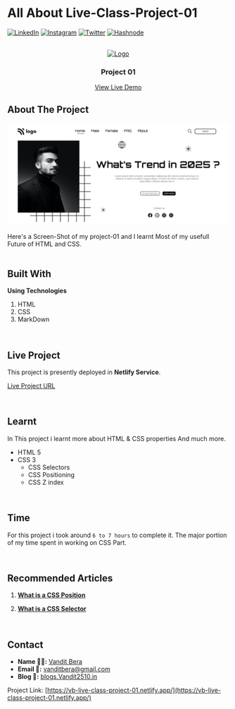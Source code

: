 <!-- Intro -->
# All About Live-Class-Project-01

<!-- Social Links -->
[![LinkedIn][linkedin-shield]][linkedin-url]
[![Instagram][instagram-shield]][instagram-url]
[![Twitter][twitter-shield]][twitter-url]
[![Hashnode][hashnode-shield]][hashnode-url]

<!-- PROJECT LOGO -->
<br/>
<div align="center">
  <a href="https://github.com/vandit-bera">
    <img src="https://learncodeonline.in/mascot.png" alt="Logo" width="80">
  </a>

<h3 align="center">Project 01</h3>

  <p align="center">   
    <a href="https://vb-live-class-project-01.netlify.app/">View Live Demo</a>
  </p>
</div>

<!-- ABOUT THE PROJECT -->

## About The Project

![Project 01](./ss/LCO-1.png)

Here's a Screen-Shot of my project-01 and I learnt Most of my usefull Future of HTML and CSS.
<br>
<br>

## Built With

**Using Technologies**

1. HTML
2. CSS
3. MarkDown


<br>

## Live Project

This project is presently deployed in **Netlify Service**.



[Live Project URL](https://vb-live-class-project-01.netlify.app/)
<br>


<!-- LEARNT -->
<br>

## Learnt
In This project i learnt more about HTML & CSS properties And much more.
- HTML 5
- CSS 3
  - CSS Selectors
  - CSS Positioning
  - CSS Z index

<!-- NOTE -->
<br>

## Time

For this project i took around `6 to 7 hours` to complete it. The major portion of my time spent in working on CSS Part.
<br>

<!-- Recommended Articles -->
<br>

## Recommended Articles

1. [**What is a CSS Position**](https://vandit-bera.hashnode.dev/all-about-css-position)

2. [**What is a CSS Selector**](https://vandit-bera.hashnode.dev/all-about-css-selectors)

<br>

<!-- CONTACT -->

## Contact

- **Name 👨‍💻:** [Vandit Bera](https://github.com/vandit-bera)
- **Email 📧:** [vanditbera@gmail.com](mailto:vanditbera@gmail.com)
- **Blog 📝:** [blogs.Vandit2510.in](https://vandit-bera.hashnode.dev/)

Project Link: [https://vb-live-class-project-01.netlify.app/](https://vb-live-class-project-01.netlify.app/)


<!-- Linkedin -->

[linkedin-shield]: https://img.shields.io/badge/-LinkedIn-black.svg?style=for-the-badge&logo=linkedin&colorB=0B5FBB
[linkedin-url]: https://www.linkedin.com/in/vandit-bera-4a0b02221/

<!-- Instagram -->

[instagram-shield]: https://img.shields.io/badge/Instagram-%23E4405F.svg?style=for-the-badge&logo=Instagram&logoColor=white
[instagram-url]: https://instagram.com/vandit.bera

<!-- Twitter -->

[twitter-shield]: https://img.shields.io/badge/Twitter-%231DA1F2.svg?style=for-the-badge&logo=Twitter&logoColor=white
[twitter-url]: https://twitter.com/vandit_bera_

<!-- Hashnode -->

[hashnode-shield]: https://img.shields.io/badge/Hashnode-2962FF?style=for-the-badge&logo=hashnode&logoColor=white
[hashnode-url]: https://vandit-bera.hashnode.dev/

